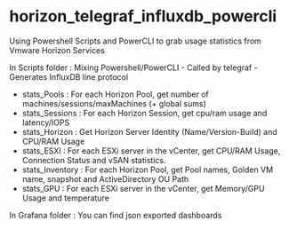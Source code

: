# horizon_telegraf_influxdb_powercli
Using Powershell Scripts and PowerCLI to grab usage statistics from Vmware Horizon Services

In Scripts folder :
Mixing Powershell/PowerCLI - Called by telegraf - Generates InfluxDB line protocol

- stats_Pools : For each Horizon Pool, get number of machines/sessions/maxMachines (+ global sums)
- stats_Sessions : For each Horizon Session, get cpu/ram usage and latency/IOPS 
- stats_Horizon : Get Horizon Server Identity (Name/Version-Build) and CPU/RAM Usage
- stats_ESXI : For each ESXi server in the vCenter, get CPU/RAM Usage, Connection Status and vSAN statistics.
- stats_Inventory : For each Horizon Pool, get Pool names, Golden VM name, snapshot and ActiveDirectory OU Path
- stats_GPU : For each ESXi server in the vCenter, get Memory/GPU Usage and temperature

In Grafana folder :
You can find json exported dashboards

